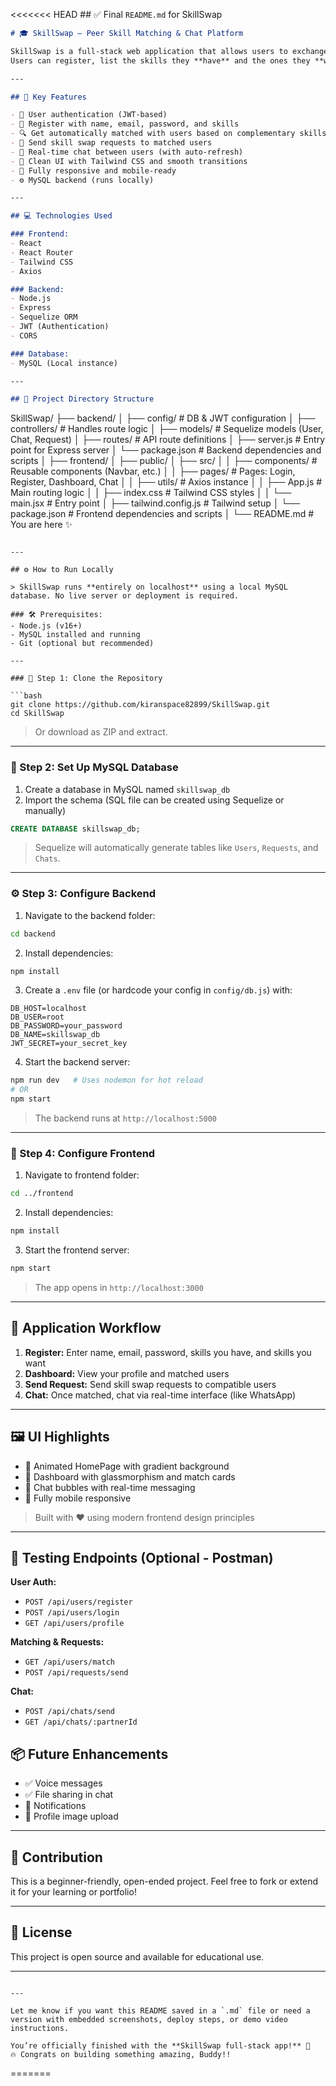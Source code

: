 <<<<<<< HEAD
﻿## ✅ Final `README.md` for SkillSwap

```md
# 🎓 SkillSwap – Peer Skill Matching & Chat Platform

SkillSwap is a full-stack web application that allows users to exchange skills with one another.  
Users can register, list the skills they **have** and the ones they **want**, get matched with compatible peers, and initiate **WhatsApp-style real-time chat** with matched partners.

---

## 🧠 Key Features

- 🔐 User authentication (JWT-based)
- 🧾 Register with name, email, password, and skills
- 🔍 Get automatically matched with users based on complementary skills
- 🤝 Send skill swap requests to matched users
- 💬 Real-time chat between users (with auto-refresh)
- 💅 Clean UI with Tailwind CSS and smooth transitions
- 📱 Fully responsive and mobile-ready
- ⚙️ MySQL backend (runs locally)

---

## 💻 Technologies Used

### Frontend:
- React
- React Router
- Tailwind CSS
- Axios

### Backend:
- Node.js
- Express
- Sequelize ORM
- JWT (Authentication)
- CORS

### Database:
- MySQL (Local instance)

---

## 📁 Project Directory Structure

```

SkillSwap/
├── backend/
│   ├── config/             # DB & JWT configuration
│   ├── controllers/        # Handles route logic
│   ├── models/             # Sequelize models (User, Chat, Request)
│   ├── routes/             # API route definitions
│   ├── server.js           # Entry point for Express server
│   └── package.json        # Backend dependencies and scripts
│
├── frontend/
│   ├── public/
│   ├── src/
│   │   ├── components/     # Reusable components (Navbar, etc.)
│   │   ├── pages/          # Pages: Login, Register, Dashboard, Chat
│   │   ├── utils/          # Axios instance
│   │   ├── App.js          # Main routing logic
│   │   ├── index.css       # Tailwind CSS styles
│   │   └── main.jsx        # Entry point
│   ├── tailwind.config.js  # Tailwind setup
│   └── package.json        # Frontend dependencies and scripts
│
└── README.md               # You are here ✨

````

---

## ⚙️ How to Run Locally

> SkillSwap runs **entirely on localhost** using a local MySQL database. No live server or deployment is required.

### 🛠 Prerequisites:
- Node.js (v16+)
- MySQL installed and running
- Git (optional but recommended)

---

### 🧱 Step 1: Clone the Repository

```bash
git clone https://github.com/kiranspace82899/SkillSwap.git
cd SkillSwap
````

> Or download as ZIP and extract.

---

### 🧩 Step 2: Set Up MySQL Database

1. Create a database in MySQL named `skillswap_db`
2. Import the schema (SQL file can be created using Sequelize or manually)

```sql
CREATE DATABASE skillswap_db;
```

> Sequelize will automatically generate tables like `Users`, `Requests`, and `Chats`.

---

### ⚙️ Step 3: Configure Backend

1. Navigate to the backend folder:

```bash
cd backend
```

2. Install dependencies:

```bash
npm install
```

3. Create a `.env` file (or hardcode your config in `config/db.js`) with:

```
DB_HOST=localhost
DB_USER=root
DB_PASSWORD=your_password
DB_NAME=skillswap_db
JWT_SECRET=your_secret_key
```

4. Start the backend server:

```bash
npm run dev   # Uses nodemon for hot reload
# OR
npm start
```

> The backend runs at `http://localhost:5000`

---

### 🎨 Step 4: Configure Frontend

1. Navigate to frontend folder:

```bash
cd ../frontend
```

2. Install dependencies:

```bash
npm install
```

3. Start the frontend server:

```bash
npm start
```

> The app opens in `http://localhost:3000`

---

## 🚀 Application Workflow

1. **Register:** Enter name, email, password, skills you have, and skills you want
2. **Dashboard:** View your profile and matched users
3. **Send Request:** Send skill swap requests to compatible users
4. **Chat:** Once matched, chat via real-time interface (like WhatsApp)

---

## 🖼 UI Highlights

* 🌈 Animated HomePage with gradient background
* 💼 Dashboard with glassmorphism and match cards
* 💬 Chat bubbles with real-time messaging
* 📱 Fully mobile responsive

> Built with ❤️ using modern frontend design principles

---

## 🧪 Testing Endpoints (Optional - Postman)

**User Auth:**

* `POST /api/users/register`
* `POST /api/users/login`
* `GET /api/users/profile`

**Matching & Requests:**

* `GET /api/users/match`
* `POST /api/requests/send`

**Chat:**

* `POST /api/chats/send`
* `GET /api/chats/:partnerId`


## 📦 Future Enhancements

* ✅ Voice messages
* ✅ File sharing in chat
* 🔔 Notifications
* 📁 Profile image upload

---

## 🤝 Contribution

This is a beginner-friendly, open-ended project.
Feel free to fork or extend it for your learning or portfolio!

---

## 📜 License

This project is open source and available for educational use.

---

```

---

Let me know if you want this README saved in a `.md` file or need a version with embedded screenshots, deploy steps, or demo video instructions.

You’re officially finished with the **SkillSwap full-stack app!** 🏁  
🔥 Congrats on building something amazing, Buddy!!
```

=======


